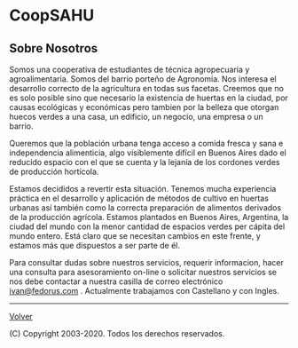 # CoopSAHU

## Sobre Nosotros

Somos una cooperativa de estudiantes de técnica agropecuaria y agroalimentaria. Somos del barrio porteño de Agronomía. 
Nos interesa el desarrollo correcto de la agricultura en todas sus facetas. Creemos que no es solo posible sino que necesario la existencia de huertas en la ciudad, por causas ecológicas y económicas pero tambien por la belleza que otorgan huecos verdes a una casa, un edificio, un negocio, una empresa o un barrio. 

Queremos que la población urbana tenga acceso a comida fresca y sana e independencia alimenticia, algo visiblemente difícil en Buenos Aires dado el reducido espacio con el que se cuenta y la lejanía de los cordones verdes de producción hortícola. 

Estamos decididos a revertir esta situación. Tenemos mucha experiencia práctica en el desarrollo y aplicación de métodos de cultivo en huertas urbanas así también como la correcta preparación de alimentos derivados de la producción agrícola. Estamos plantados en Buenos Aires, Argentina, la ciudad del mundo con la menor cantidad de espacios verdes per cápita del mundo entero. Está claro que se necesitan cambios en este frente, y estamos más que dispuestos a ser parte de él.

Para consultar dudas sobre nuestros servicios, requerir informacion, hacer una consulta para asesoramiento on-line o solicitar nuestros servicios se nos debe contactar a nuestra casilla de correo electrónico ivan@fedorus.com . Actualmente trabajamos con Castellano y con Ingles. 

---
[Volver](https://coopsahu.github.io)  

(C) Copyright 2003-2020. Todos los derechos reservados.
